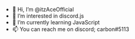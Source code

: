 - 👋 Hi, I’m @itzAceOfficial
- 👀 I’m interested in discord.js
- 🌱 I’m currently learning JavaScript
- 📫 You can reach me on discord; carbon#5113

<!---
itzAceOfficial/itzAceOfficial is a ✨ special ✨ repository because its `README.md` (this file) appears on your GitHub profile.
You can click the Preview link to take a look at your changes.
--->
